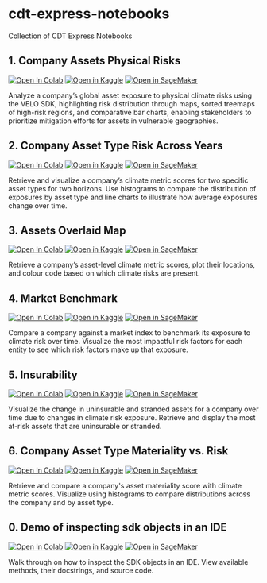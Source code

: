 # cdt-express-notebooks

Collection of CDT Express Notebooks

## 1. **Company Assets Physical Risks**
[![Open In Colab](https://colab.research.google.com/assets/colab-badge.svg)](https://colab.research.google.com/github/RiskThinking/cdt-express-notebooks/blob/main/1.company-assets-physical-risks.ipynb)
[![Open in Kaggle](https://kaggle.com/static/images/open-in-kaggle.svg)](https://kaggle.com/kernels/welcome?src=https://github.com/RiskThinking/cdt-express-notebooks/blob/main/1.company-assets-physical-risks.ipynb)
[![Open in SageMaker](https://img.shields.io/badge/Open%20in-SageMaker-orange)](https://studiolab.sagemaker.aws/import/github/RiskThinking/cdt-express-notebooks/blob/main/1.company-assets-physical-risks.ipynb)

Analyze a company’s global asset exposure to physical climate risks using the VELO SDK, highlighting risk distribution through maps, sorted treemaps of high-risk regions, and comparative bar charts, enabling stakeholders to prioritize mitigation efforts for assets in vulnerable geographies.

## 2. **Company Asset Type Risk Across Years**
[![Open In Colab](https://colab.research.google.com/assets/colab-badge.svg)](https://colab.research.google.com/github/RiskThinking/cdt-express-notebooks/blob/main/2.company-asset-type-risk-across-years.ipynb)
[![Open in Kaggle](https://kaggle.com/static/images/open-in-kaggle.svg)](https://kaggle.com/kernels/welcome?src=https://github.com/RiskThinking/cdt-express-notebooks/blob/main/2.company-asset-type-risk-across-years.ipynb)
[![Open in SageMaker](https://img.shields.io/badge/Open%20in-SageMaker-orange)](https://studiolab.sagemaker.aws/import/github/RiskThinking/cdt-express-notebooks/blob/main/2.company-asset-type-risk-across-years.ipynb)

Retrieve and visualize a company’s climate metric scores for two specific asset types for two horizons. Use histograms to compare the distribution of exposures by asset type and line charts to illustrate how average exposures change over time.

## 3. **Assets Overlaid Map**
[![Open In Colab](https://colab.research.google.com/assets/colab-badge.svg)](https://colab.research.google.com/github/RiskThinking/cdt-express-notebooks/blob/main/3.assets-overlaid-map.ipynb)
[![Open in Kaggle](https://kaggle.com/static/images/open-in-kaggle.svg)](https://kaggle.com/kernels/welcome?src=https://github.com/RiskThinking/cdt-express-notebooks/blob/main/3.assets-overlaid-map.ipynb)
[![Open in SageMaker](https://img.shields.io/badge/Open%20in-SageMaker-orange)](https://studiolab.sagemaker.aws/import/github/RiskThinking/cdt-express-notebooks/blob/main/3.assets-overlaid-map.ipynb)

Retrieve a company’s asset-level climate metric scores, plot their locations, and colour code based on which climate risks are present.

## 4. **Market Benchmark**
[![Open In Colab](https://colab.research.google.com/assets/colab-badge.svg)](https://colab.research.google.com/github/RiskThinking/cdt-express-notebooks/blob/main/4.market-benchmark.ipynb)
[![Open in Kaggle](https://kaggle.com/static/images/open-in-kaggle.svg)](https://kaggle.com/kernels/welcome?src=https://github.com/RiskThinking/cdt-express-notebooks/blob/main/4.market-benchmark.ipynb)
[![Open in SageMaker](https://img.shields.io/badge/Open%20in-SageMaker-orange)](https://studiolab.sagemaker.aws/import/github/RiskThinking/cdt-express-notebooks/blob/main/4.market-benchmark.ipynb)

Compare a company against a market index to benchmark its exposure to climate risk over time. Visualize the most impactful risk factors for each entity to see which risk factors make up that exposure.

## 5. **Insurability**
[![Open In Colab](https://colab.research.google.com/assets/colab-badge.svg)](https://colab.research.google.com/github/RiskThinking/cdt-express-notebooks/blob/main/5.insurability.ipynb)
[![Open in Kaggle](https://kaggle.com/static/images/open-in-kaggle.svg)](https://kaggle.com/kernels/welcome?src=https://github.com/RiskThinking/cdt-express-notebooks/blob/main/5.insurability.ipynb)
[![Open in SageMaker](https://img.shields.io/badge/Open%20in-SageMaker-orange)](https://studiolab.sagemaker.aws/import/github/RiskThinking/cdt-express-notebooks/blob/main/5.insurability.ipynb)

Visualize the change in uninsurable and stranded assets for a company over time due to changes in climate risk exposure. Retrieve and display the most at-risk assets that are uninsurable or stranded.

## 6. **Company Asset Type Materiality vs. Risk** 
[![Open In Colab](https://colab.research.google.com/assets/colab-badge.svg)](https://colab.research.google.com/github/RiskThinking/cdt-express-notebooks/blob/main/6.company-asset-materiality-risk.ipynb)
[![Open in Kaggle](https://kaggle.com/static/images/open-in-kaggle.svg)](https://kaggle.com/kernels/welcome?src=https://github.com/RiskThinking/cdt-express-notebooks/blob/main/6.company-asset-materiality-risk.ipynb)
[![Open in SageMaker](https://img.shields.io/badge/Open%20in-SageMaker-orange)](https://studiolab.sagemaker.aws/import/github/RiskThinking/cdt-express-notebooks/blob/main/6.company-asset-materiality-risk.ipynb)

Retrieve and compare a company's asset materiality score with climate metric scores. Visualize using histograms to compare distributions across the company and by asset type.

## 0. **Demo of inspecting sdk objects in an IDE**
[![Open In Colab](https://colab.research.google.com/assets/colab-badge.svg)](https://colab.research.google.com/github/RiskThinking/cdt-express-notebooks/blob/main/0.object-exploration-ide-demo.ipynb)
[![Open in Kaggle](https://kaggle.com/static/images/open-in-kaggle.svg)](https://kaggle.com/kernels/welcome?src=https://github.com/RiskThinking/cdt-express-notebooks/blob/main/0.object-exploration-ide-demo.ipynb)
[![Open in SageMaker](https://img.shields.io/badge/Open%20in-SageMaker-orange)](https://studiolab.sagemaker.aws/import/github/RiskThinking/cdt-express-notebooks/blob/main/0.object-exploration-ide-demo.ipynb)

Walk through on how to inspect the SDK objects in an IDE. View available methods, their docstrings, and source code.
